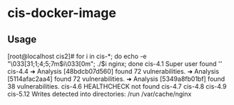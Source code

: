 # cis-docker-image

## Usage

[root@localhost cis2]# for i in cis-*; do echo -e "\033[31;1;4;5;7m$i\033[0m"; ./$i nginx; done
cis-4.1
Super user found ''
cis-4.4
  ➜ Analysis [48bdcb07d560] found 72 vulnerabilities.
  ➜ Analysis [5114afac2aa4] found 72 vulnerabilities.
  ➜ Analysis [5349a8fb01bf] found 38 vulnerabilities.
cis-4.6
HEALTHCHECK not found
cis-4.7
cis-4.8
cis-4.9
cis-5.12
Writes detected into directories:
/run /var/cache/nginx
